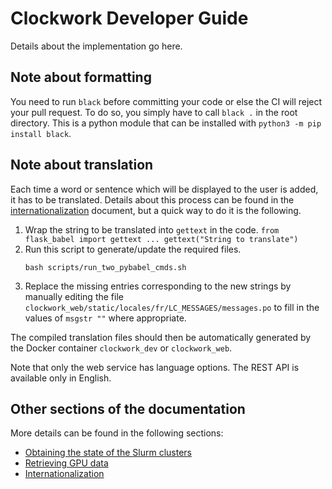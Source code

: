 # Clockwork Developer Guide

Details about the implementation go here.

## Note about formatting

You need to run `black` before committing your code or else the CI will reject your pull request.
To do so, you simply have to call `black .` in the root directory.
This is a python module that can be installed with `python3 -m pip install black`.

## Note about translation

Each time a word or sentence which will be displayed to the user is added, it has to be translated.
Details about this process can be found in the [internationalization](internationalization.md) document,
but a quick way to do it is the following.

1. Wrap the string to be translated into `gettext` in the code.
        ```
        from flask_babel import gettext
        ...
        gettext("String to translate")
        ```
2. Run this script to generate/update the required files.
      ```
      bash scripts/run_two_pybabel_cmds.sh
      ```
3. Replace the missing entries corresponding to the new strings by manually editing the file `clockwork_web/static/locales/fr/LC_MESSAGES/messages.po` to fill in the values of `msgstr ""` where appropriate.

The compiled translation files should then be automatically generated by the Docker container `clockwork_dev` or `clockwork_web`.

Note that only the web service has language options. The REST API is available only in English.

## Other sections of the documentation

More details can be found in the following sections:
* [Obtaining the state of the Slurm clusters](slurm_state.md)
* [Retrieving GPU data](gpu.md)
* [Internationalization](internationalization.md)
